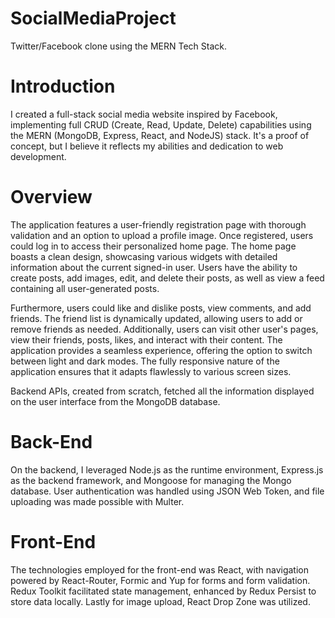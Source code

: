 # SocialMediaProject
Twitter/Facebook clone using the MERN Tech Stack.

# Introduction
I created a full-stack social media website inspired by Facebook, implementing full CRUD (Create, Read, Update, Delete) capabilities using the MERN (MongoDB, Express, React, and NodeJS) stack. It's a proof of concept, but I believe it reflects my abilities and dedication to web development.

# Overview
The application features a user-friendly registration page with thorough validation and an option to upload a profile image. Once registered, users could log in to access their personalized home page. The home page boasts a clean design, showcasing various widgets with detailed information about the current signed-in user. Users have the ability to create posts, add images, edit, and delete their posts, as well as view a feed containing all user-generated posts.

Furthermore, users could like and dislike posts, view comments, and add friends. The friend list is dynamically updated, allowing users to add or remove friends as needed. Additionally, users can visit other user's pages, view their friends, posts, likes, and interact with their content. The application provides a seamless experience, offering the option to switch between light and dark modes. The fully responsive nature of the application ensures that it adapts flawlessly to various screen sizes.

Backend APIs, created from scratch, fetched all the information displayed on the user interface from the MongoDB database.
# Back-End
On the backend, I leveraged Node.js as the runtime environment, Express.js as the backend framework, and Mongoose for managing the Mongo database. User authentication was handled using JSON Web Token, and file uploading was made possible with Multer.
# Front-End
The technologies employed for the front-end was React, with navigation powered by React-Router, Formic and Yup for forms and form validation. Redux Toolkit facilitated state management, enhanced by Redux Persist to store data locally. Lastly for image upload, React Drop Zone was utilized.
